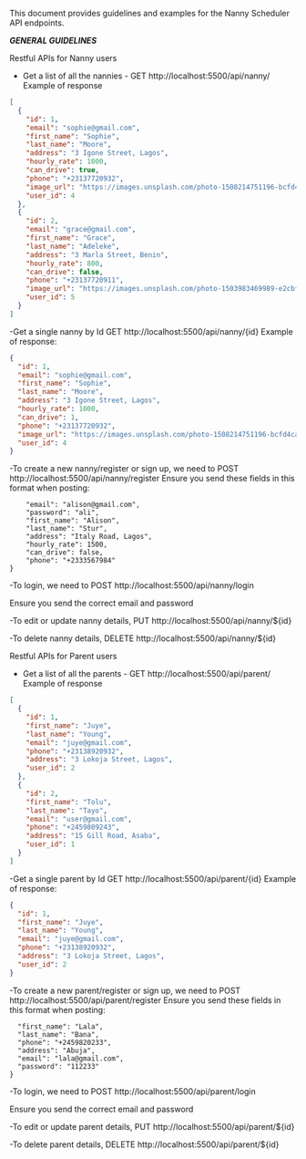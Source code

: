 This document provides guidelines and examples for the Nanny Scheduler API endpoints.

**_GENERAL GUIDELINES_**

Restful APIs for Nanny users

- Get a list of all the nannies - GET http://localhost:5500/api/nanny/
  Example of response

```json
[
  {
    "id": 1,
    "email": "sophie@gmail.com",
    "first_name": "Sophie",
    "last_name": "Moore",
    "address": "3 Igone Street, Lagos",
    "hourly_rate": 1000,
    "can_drive": true,
    "phone": "+23137720932",
    "image_url": "https://images.unsplash.com/photo-1508214751196-bcfd4ca60f91?ixlib=rb-1.2.1&ixid=eyJhcHBfaWQiOjEyMDd9&auto=format&fit=crop&w=800&q=60",
    "user_id": 4
  },
  {
    "id": 2,
    "email": "grace@gmail.com",
    "first_name": "Grace",
    "last_name": "Adeleke",
    "address": "3 Marla Street, Benin",
    "hourly_rate": 800,
    "can_drive": false,
    "phone": "+23137720911",
    "image_url": "https://images.unsplash.com/photo-1503983469989-e2cbfd3bfeae?ixlib=rb-1.2.1&ixid=eyJhcHBfaWQiOjEyMDd9&auto=format&fit=crop&w=800&q=60",
    "user_id": 5
  }
]
```

-Get a single nanny by Id GET http://localhost:5500/api/nanny/{id}
Example of response:

```json
{
  "id": 1,
  "email": "sophie@gmail.com",
  "first_name": "Sophie",
  "last_name": "Moore",
  "address": "3 Igone Street, Lagos",
  "hourly_rate": 1000,
  "can_drive": 1,
  "phone": "+23137720932",
  "image_url": "https://images.unsplash.com/photo-1508214751196-bcfd4ca60f91?ixlib=rb-1.2.1&ixid=eyJhcHBfaWQiOjEyMDd9&auto=format&fit=crop&w=800&q=60",
  "user_id": 4
}
```

-To create a new nanny/register or sign up, we need to POST http://localhost:5500/api/nanny/register
Ensure you send these fields in this format when posting:

```json{
    "email": "alison@gmail.com",
    "password": "ali",
    "first_name": "Alison",
    "last_name": "Stur",
    "address": "Italy Road, Lagos",
    "hourly_rate": 1500,
    "can_drive": false,
    "phone": "+2333567984"
}
```

-To login, we need to POST http://localhost:5500/api/nanny/login

Ensure you send the correct email and password

-To edit or update nanny details, PUT http://localhost:5500/api/nanny/${id}

-To delete nanny details, DELETE http://localhost:5500/api/nanny/${id}

Restful APIs for Parent users

- Get a list of all the parents - GET http://localhost:5500/api/parent/
  Example of response

```json
[
  {
    "id": 1,
    "first_name": "Juye",
    "last_name": "Young",
    "email": "juye@gmail.com",
    "phone": "+23138920932",
    "address": "3 Lokoja Street, Lagos",
    "user_id": 2
  },
  {
    "id": 2,
    "first_name": "Tolu",
    "last_name": "Tayo",
    "email": "user@gmail.com",
    "phone": "+2459809243",
    "address": "15 Gill Road, Asaba",
    "user_id": 1
  }
]
```

-Get a single parent by Id GET http://localhost:5500/api/parent/{id}
Example of response:

```json
{
  "id": 1,
  "first_name": "Juye",
  "last_name": "Young",
  "email": "juye@gmail.com",
  "phone": "+23138920932",
  "address": "3 Lokoja Street, Lagos",
  "user_id": 2
}
```

-To create a new parent/register or sign up, we need to POST http://localhost:5500/api/parent/register
Ensure you send these fields in this format when posting:

```json{
  "first_name": "Lala",
  "last_name": "Bana",
  "phone": "+2459820233",
  "address": "Abuja",
  "email": "lala@gmail.com",
  "password": "112233"
}
```

-To login, we need to POST http://localhost:5500/api/parent/login

Ensure you send the correct email and password

-To edit or update parent details, PUT http://localhost:5500/api/parent/${id}

-To delete parent details, DELETE http://localhost:5500/api/parent/${id}
